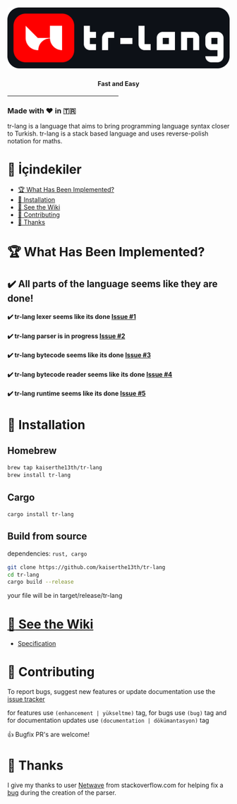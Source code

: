 # ![tr-lang](./img/logo/logo.png)
#### <center>Fast and Easy</center>
<hr style="width: 50%;">

### Made with ❤️ in 🇹🇷

tr-lang is a language that aims to bring programming language syntax closer to Turkish.
tr-lang is a stack based language and uses reverse-polish notation for maths.

# :triangular_flag_on_post: İçindekiler
- [:trophy: What Has Been Implemented?](#trophy-what-has-been-implemented)
- [:rocket: Installation](#rocket-installation)
- [:book: See the Wiki](#book-see-the-wiki)
- [:handshake: Contributing](#handshake-contributing)
- [:scroll: Thanks](#scroll-thanks)

# :trophy: What Has Been Implemented?

## ✔️ All parts of the language seems like they are done!

#### ✔️ tr-lang lexer seems like its done [Issue #1](https://github.com/kaiserthe13th/tr-lang/issues/1#issue-1027652152)<br>
#### ✔️ tr-lang parser is in progress [Issue #2](https://github.com/kaiserthe13th/tr-lang/issues/2#issue-1027660436)<br>
#### ✔️ tr-lang bytecode seems like its done [Issue #3](https://github.com/kaiserthe13th/tr-lang/issues/3#issue-1027661753)<br>
#### ✔️ tr-lang bytecode reader seems like its done [Issue #4](https://github.com/kaiserthe13th/tr-lang/issues/4#issue-1027663331)<br>
#### ✔️ tr-lang runtime seems like its done [Issue #5](https://github.com/kaiserthe13th/tr-lang/issues/5#issue-1027665033)<br>

# :rocket: Installation

## Homebrew
```sh
brew tap kaiserthe13th/tr-lang
brew install tr-lang
```

## Cargo
```sh
cargo install tr-lang
```

## Build from source
dependencies: `rust, cargo`

```sh
git clone https://github.com/kaiserthe13th/tr-lang
cd tr-lang
cargo build --release
```
your file will be in target/release/tr-lang

# [:book: See the Wiki](https://github.com/kaiserthe13th/tr-lang/wiki)
- [Specification](https://github.com/kaiserthe13th/tr-lang/wiki/Specification-EN)

# :handshake: Contributing
To report bugs, suggest new features or update documentation use the [issue tracker](https://github.com/kaiserthe13th/tr-lang/issues)

for features use <span class="tag">`(enhancement | yükseltme)`</span> tag, for bugs use <span class="tag">`(bug)`</span> tag and for documentation updates use <span class="tag">`(documentation | dökümantasyon)`</span> tag

:+1: Bugfix PR's are welcome!

# :scroll: Thanks

I give my thanks to user [Netwave](https://stackoverflow.com/users/1695172/netwave) from stackoverflow.com for helping fix a [bug](https://stackoverflow.com/questions/69635458/pattern-matching-does-not-allow-me-to-change-values/69636181#69636181) during the creation of the parser.
